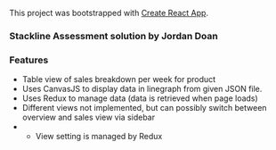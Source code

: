 This project was bootstrapped with [Create React App](https://github.com/facebook/create-react-app).

### Stackline Assessment solution by Jordan Doan

### Features
- Table view of sales breakdown per week for product
- Uses CanvasJS to display data in linegraph from given JSON file.
- Uses Redux to manage data (data is retrieved when page loads)
- Different views not implemented, but can possibly switch between overview and sales view via sidebar
- - View setting is managed by Redux
